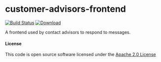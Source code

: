 
# customer-advisors-frontend

[![Build Status](https://travis-ci.org/hmrc/customer-advisors-frontend.svg?branch=master)](https://travis-ci.org/hmrc/customer-advisors-frontend) [ ![Download](https://api.bintray.com/packages/hmrc/releases/customer-advisors-frontend/images/download.svg) ](https://bintray.com/hmrc/releases/customer-advisors-frontend/_latestVersion)

A frontend used by contact advisors to respond to messages. 

#### License

This code is open source software licensed under the [Apache 2.0 License]("http://www.apache.org/licenses/LICENSE-2.0.html")
